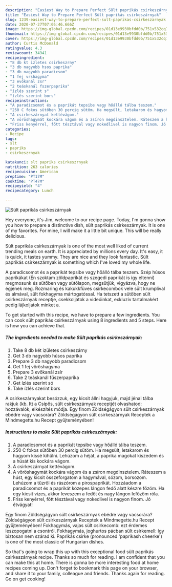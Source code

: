 ```yaml
---
description: "Easiest Way to Prepare Perfect Sült paprikás csirkeszárnyak"
title: "Easiest Way to Prepare Perfect Sült paprikás csirkeszárnyak"
slug: 1239-easiest-way-to-prepare-perfect-sult-paprikas-csirkeszarnyak
date: 2020-07-27T07:05:46.666Z
image: https://img-global.cpcdn.com/recipes/01d13e9930bfdd0b/751x532cq70/sult-paprikas-csirkeszarnyak-recept-foto.jpg
thumbnail: https://img-global.cpcdn.com/recipes/01d13e9930bfdd0b/751x532cq70/sult-paprikas-csirkeszarnyak-recept-foto.jpg
cover: https://img-global.cpcdn.com/recipes/01d13e9930bfdd0b/751x532cq70/sult-paprikas-csirkeszarnyak-recept-foto.jpg
author: Curtis McDonald
ratingvalue: 4.3
reviewcount: 34941
recipeingredient:
- "8 db kt izletes csirkeszrny"
- "3 db nagyobb hsos paprika"
- "3 db nagyobb paradicsom"
- "1 fej vrshagyma"
- "3 evőkanál zsr"
- "2 teáskanál fszerpaprika"
- "ízlés szerint s"
- "ízlés szerint bors"
recipeinstructions:
- "A paradicsomot és a paprikát tepsibe vagy hőálló tálba teszem."
- "250 C fokos sütőben 30 percig sütöm. Ha megsült, letakarom és hagyom kissé kihűlni. Lehúzom a héját, a paprika magokat kiszedem és a húsát kis kockára vágom."
- "A csirkeszárnyat kettévágom."
- "A vöröshagymát kockára vágom és a zsíron megdinsztelem. Ráteszem a húst, egy kicsit összeforgatom a hagymával, sózom, borsozom. Lehúzom a tűzről és rászórom a pirospaprikát. Hozzáadom a paradicsomot és a paprikát közepes lángon fedő alatt készre főzöm. Ha egy kicsit vizes, akkor leveszem a fedőt és nagy lángon lefőzöm róla."
- "Friss kenyérrel, főtt tésztával vagy nokedlivel is nagyon finom. Jó étvágyat!"
categories:
- Recipe
tags:
- slt
- papriks
- csirkeszrnyak

katakunci: slt papriks csirkeszrnyak 
nutrition: 263 calories
recipecuisine: American
preptime: "PT17M"
cooktime: "PT47M"
recipeyield: "4"
recipecategory: Lunch

---
```



![Sült paprikás csirkeszárnyak](https://img-global.cpcdn.com/recipes/01d13e9930bfdd0b/751x532cq70/sult-paprikas-csirkeszarnyak-recept-foto.jpg)

Hey everyone, it's Jim, welcome to our recipe page. Today, I'm gonna show you how to prepare a distinctive dish, sült paprikás csirkeszárnyak. It is one of my favorites. For mine, I will make it a little bit unique. This will be really delicious.

Sült paprikás csirkeszárnyak is one of the most well liked of current trending meals on earth. It is appreciated by millions every day. It's easy, it is quick, it tastes yummy. They are nice and they look fantastic. Sült paprikás csirkeszárnyak is something which I've loved my whole life.

A paradicsomot és a paprikát tepsibe vagy hőálló tálba teszem. Szép húsos paprikákat (Én szoktam zöldpaprikát és szegedi paprikát is így eltenni) megmosunk és sütőben vagy sütőlapon, megsütjük, vigyázva, hogy ne égjenek meg. Rozmaring és kakukkfüves csirkecombok vele sült krumplival és almával, sült fokhagyma mártogatóssal. Ha tetszett a sütőben sült csirkeszárnyak receptje, csekkoljátok a videóinkat, exkluzív tartalmakért pedig lájkoljatok minket a.


To get started with this recipe, we have to prepare a few ingredients. You can cook sült paprikás csirkeszárnyak using 8 ingredients and 5 steps. Here is how you can achieve that.

<!--inarticleads1-->

##### The ingredients needed to make Sült paprikás csirkeszárnyak:

1. Take 8 db két izületes csirkeszárny
1. Get 3 db nagyobb húsos paprika
1. Prepare 3 db nagyobb paradicsom
1. Get 1 fej vöröshagyma
1. Prepare 3 evőkanál zsír
1. Take 2 teáskanál fűszerpaprika
1. Get ízlés szerint só
1. Take ízlés szerint bors


A csirkeszárnyakat besózzuk, egy kicsit állni hagyjuk, majd jénai tálba rakjuk (kb. Itt a Csípős, sült csirkeszárnyak receptjét olvashatod: hozzávalók, elkészítés módja. Egy finom Zöldségágyon sült csirkeszárnyak ebédre vagy vacsorára? Zöldségágyon sült csirkeszárnyak Receptek a Mindmegette.hu Recept gyűjteményében! 

<!--inarticleads2-->

##### Instructions to make Sült paprikás csirkeszárnyak:

1. A paradicsomot és a paprikát tepsibe vagy hőálló tálba teszem.
1. 250 C fokos sütőben 30 percig sütöm. Ha megsült, letakarom és hagyom kissé kihűlni. Lehúzom a héját, a paprika magokat kiszedem és a húsát kis kockára vágom.
1. A csirkeszárnyat kettévágom.
1. A vöröshagymát kockára vágom és a zsíron megdinsztelem. Ráteszem a húst, egy kicsit összeforgatom a hagymával, sózom, borsozom. Lehúzom a tűzről és rászórom a pirospaprikát. Hozzáadom a paradicsomot és a paprikát közepes lángon fedő alatt készre főzöm. Ha egy kicsit vizes, akkor leveszem a fedőt és nagy lángon lefőzöm róla.
1. Friss kenyérrel, főtt tésztával vagy nokedlivel is nagyon finom. Jó étvágyat!


Egy finom Zöldségágyon sült csirkeszárnyak ebédre vagy vacsorára? Zöldségágyon sült csirkeszárnyak Receptek a Mindmegette.hu Recept gyűjteményében! Fokhagymás, vajas sült csirkecomb: ezt érdemes leszopogatni a csontról. Fokhagymás, joghurtos pácban sült csirkemell: így biztosan nem szárad ki. Paprikás csirke (pronounced &#39;paprikash cheerke&#39;) is one of the most classic of Hungarian dishes. 

So that's going to wrap this up with this exceptional food sült paprikás csirkeszárnyak recipe. Thanks so much for reading. I am confident that you can make this at home. There is gonna be more interesting food at home recipes coming up. Don't forget to bookmark this page on your browser, and share it to your family, colleague and friends. Thanks again for reading. Go on get cooking!
